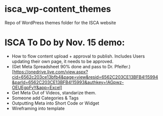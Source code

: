 # isca_wp-content_themes
Repo of WordPress themes folder for the ISCA website


# ISCA To Do by Nov. 15 demo:
* How to flow content upload + approval to publish. Includes Users updating their own page, it needs to be approved.
* (Get Meta Spreadsheet 90% done and pass to Dr. Pfeifer.)[https://onedrive.live.com/view.aspx?cid=6562c203ce13bfb4&page=view&resid=6562C203CE13BFB4!15994&parId=6562C203CE13BFB4!15993&authkey=!AGpwz-OEUEgpFvY&app=Excel]
* Get Meta Out of Videos, standarize them.
* Someone add Categories & Tags
* Outputting Meta into Short Code or Widget
* Wireframing into template
